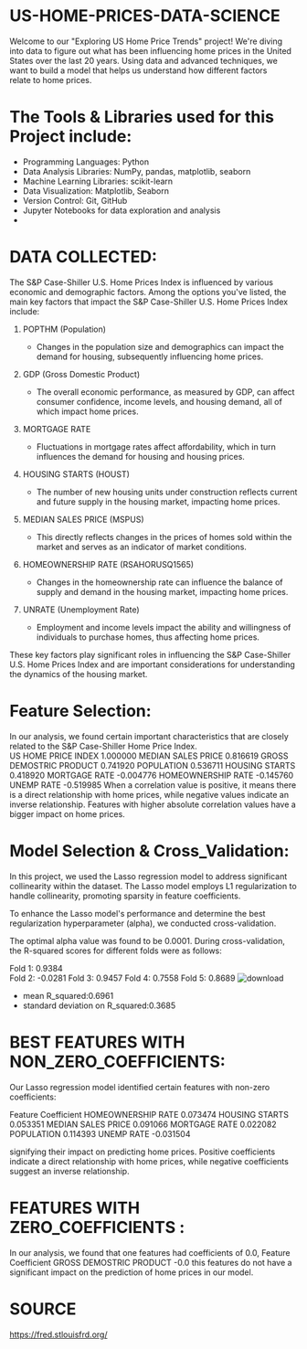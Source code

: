 # US-HOME-PRICES-DATA-SCIENCE

Welcome to our "Exploring US Home Price Trends" project! We're diving into data to figure out what has been influencing home prices in the United States over the last 20 years. Using data and advanced techniques, we want to build a model that helps us understand how different factors relate to home prices. 

# The Tools & Libraries used for this Project include:

- Programming Languages: Python
- Data Analysis Libraries: NumPy, pandas, matplotlib, seaborn
- Machine Learning Libraries: scikit-learn
- Data Visualization: Matplotlib, Seaborn
- Version Control: Git, GitHub
- Jupyter Notebooks for data exploration and analysis
- 
# DATA COLLECTED:

The S&P Case-Shiller U.S. Home Prices Index is influenced by various economic and demographic factors. Among the options you've listed, the main key factors that impact the S&P Case-Shiller U.S. Home Prices Index include:

1. POPTHM (Population)
   - Changes in the population size and demographics can impact the demand for housing, subsequently influencing home prices.

2. GDP (Gross Domestic Product)
   - The overall economic performance, as measured by GDP, can affect consumer confidence, income levels, and housing demand, all of which impact home prices.

3. MORTGAGE RATE
   - Fluctuations in mortgage rates affect affordability, which in turn influences the demand for housing and housing prices.

4. HOUSING STARTS (HOUST)
   - The number of new housing units under construction reflects current and future supply in the housing market, impacting home prices.

5. MEDIAN SALES PRICE (MSPUS)
   - This directly reflects changes in the prices of homes sold within the market and serves as an indicator of market conditions.

6. HOMEOWNERSHIP RATE (RSAHORUSQ1565)
   - Changes in the homeownership rate can influence the balance of supply and demand in the housing market, impacting home prices.

7. UNRATE (Unemployment Rate)
   - Employment and income levels impact the ability and willingness of individuals to purchase homes, thus affecting home prices.

These key factors play significant roles in influencing the S&P Case-Shiller U.S. Home Prices Index and are important considerations for understanding the dynamics of the housing market.
# Feature Selection:
In our analysis, we found certain important characteristics that are closely related to the S&P Case-Shiller Home Price Index.   
US HOME PRICE INDEX        1.000000
MEDIAN SALES PRICE         0.816619
GROSS DEMOSTRIC PRODUCT    0.741920
POPULATION                 0.536711
HOUSING STARTS             0.418920
MORTGAGE RATE             -0.004776
HOMEOWNERSHIP RATE        -0.145760
UNEMP RATE                -0.519985
 When a correlation value is positive, it means there is a direct relationship with home prices, while negative values indicate an inverse relationship. Features with higher absolute correlation values have a bigger impact on home prices.
 
# Model Selection & Cross_Validation:

In this project, we used the Lasso regression model to address significant collinearity within the dataset. The Lasso model employs L1 regularization to handle collinearity, promoting sparsity in feature coefficients.

To enhance the Lasso model's performance and determine the best regularization hyperparameter (alpha), we conducted cross-validation.

The optimal alpha value was found to be 0.0001. 
During cross-validation, the R-squared scores for different folds were as follows:

Fold 1: 0.9384        
Fold 2: -0.0281
Fold 3: 0.9457
Fold 4: 0.7558
Fold 5: 0.8689
![download](https://github.com/Samineni-Jayaprakash/US-HOME-PRICES-DATA-SCIENCE/assets/144466020/7d086f29-66c0-4eaf-9d3b-2672a6a6d41b)
* mean R_squared:0.6961
* standard deviation on R_squared:0.3685
  
# BEST FEATURES WITH NON_ZERO_COEFFICIENTS:

Our Lasso regression model identified certain features with non-zero coefficients:

 Feature	          Coefficient
HOMEOWNERSHIP RATE	  0.073474
HOUSING STARTS	      0.053351
MEDIAN SALES PRICE	  0.091066
MORTGAGE RATE	        0.022082
POPULATION	          0.114393
UNEMP RATE	         -0.031504

signifying their impact on predicting home prices.
Positive coefficients indicate a direct relationship with home prices, while negative coefficients suggest an inverse relationship.

# FEATURES WITH ZERO_COEFFICIENTS :

In our analysis, we found that one features had coefficients of 0.0,
Feature	                  Coefficient
GROSS DEMOSTRIC PRODUCT	   -0.0
this features  do not have a significant impact on the prediction of home prices in our model.

# SOURCE
https://fred.stlouisfrd.org/
